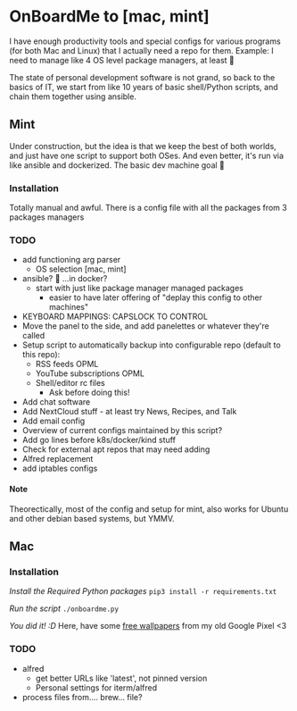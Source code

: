 # OnBoardMe to [mac, mint]
I have enough productivity tools and special configs for various programs (for both Mac and Linux) that I actually need a repo for them. Example: I need to manage like 4 OS level package managers, at least 🤦

The state of personal development software is not grand, so back to the basics of IT, we start from like 10 years of basic shell/Python scripts, and chain them together using ansible.

## Mint
Under construction, but the idea is that we keep the best of both worlds, and just have one script to support both OSes. And even better, it's run via like ansible and dockerized. The basic dev machine goal :blue_heart:

### Installation
Totally manual and awful. There is a config file with all the packages from 3 packages managers

### TODO
* add functioning arg parser
  * OS selection [mac, mint] 
* ansible? 🤔 ...in docker?
  * start with just like package manager managed packages
    * easier to have later offering of "deplay this config to other machines"
* KEYBOARD MAPPINGS: CAPSLOCK TO CONTROL
* Move the panel to the side, and add panelettes or whatever they're called
* Setup script to automatically backup into configurable repo (default to this repo):
  * RSS feeds OPML
  * YouTube subscriptions OPML
  * Shell/editor rc files
    * Ask before doing this!
* Add chat software
* Add NextCloud stuff - at least try News, Recipes, and Talk
* Add email config
* Overview of current configs maintained by this script?
* Add go lines before k8s/docker/kind stuff
* Check for external apt repos that may need adding
* Alfred replacement
* add iptables configs

#### Note
Theorectically, most of the config and setup for mint, also works for Ubuntu and other debian based systems, but YMMV.

## Mac
### Installation
*Install the Required Python packages*
`pip3 install -r requirements.txt`

*Run the script*
`./onboardme.py`

*You did it! :D* Here, have some [free wallpapers](https://photos.app.goo.gl/mGjmG4o6JB9xxK7BA) from my old Google Pixel <3

### TODO
* alfred
  * get better URLs like 'latest', not pinned version
  * Personal settings for iterm/alfred
* process files from.... brew... file?
